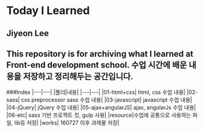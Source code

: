 Today I Learned
======
Jiyeon Lee
------

This repository is for archiving what I learned at Front-end development school.
수업 시간에 배운 내용을 저장하고 정리해두는 공간입니다.
------

###Index
|---|---|
|폴더|내용|
|---|---|
|01-html+css| html, css 수업 내용|
|02-sass| css preprocessor sass 수업 내용|
|03-javascript| javascript 수업 내용|
|04-jQuery| jQuery 수업 내용|
|05-ajax+angularJS| ajax, angularJs 수업 내용|
|06-etc| sass 기반 프로젝트 킷, gulp 사용|
|resource|수업에 공통으로 사용하는 파일, lib등 저장|
|works| 160727 이후 과제물 저장|

